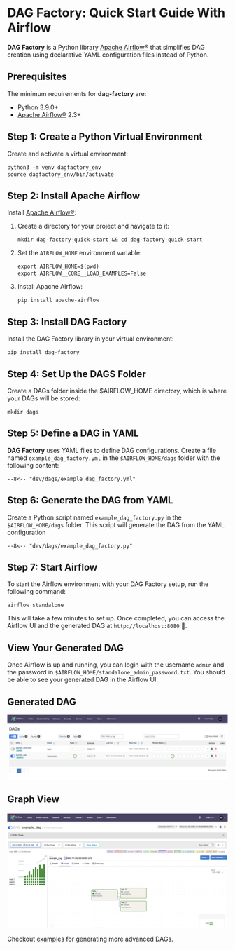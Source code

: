 # DAG Factory: Quick Start Guide With Airflow

**DAG Factory** is a Python library [Apache Airflow®](https://airflow.apache.org) that simplifies DAG creation using declarative YAML configuration files instead of Python.

## Prerequisites

The minimum requirements for **dag-factory** are:

- Python 3.9.0+
- [Apache Airflow®](https://airflow.apache.org) 2.3+

## Step 1: Create a Python Virtual Environment

Create and activate a virtual environment:

```commandline
python3 -m venv dagfactory_env
source dagfactory_env/bin/activate
```

## Step 2: Install Apache Airflow

Install [Apache Airflow®](https://airflow.apache.org):

1. Create a directory for your project and navigate to it:

   ```commandline
   mkdir dag-factory-quick-start && cd dag-factory-quick-start
   ```

2. Set the `AIRFLOW_HOME` environment variable:

   ```commandline
   export AIRFLOW_HOME=$(pwd)
   export AIRFLOW__CORE__LOAD_EXAMPLES=False
   ```

3. Install Apache Airflow:

   ```commandline
   pip install apache-airflow
   ```

## Step 3: Install DAG Factory

Install the DAG Factory library in your virtual environment:

```commandline
pip install dag-factory
```

## Step 4: Set Up the DAGS Folder

Create a DAGs folder inside the $AIRFLOW_HOME directory, which is where your DAGs will be stored:

```commandline
mkdir dags
```

## Step 5: Define a DAG in YAML

**DAG Factory** uses YAML files to define DAG configurations. Create a file named `example_dag_factory.yml` in the `$AIRFLOW_HOME/dags` folder with the following content:

```title="example_dag_factory.yml"
--8<-- "dev/dags/example_dag_factory.yml"
```

## Step 6: Generate the DAG from YAML

Create a Python script named `example_dag_factory.py` in the `$AIRFLOW_HOME/dags` folder. This script will generate the DAG from the YAML configuration

```title="example_dag_factory.py"
--8<-- "dev/dags/example_dag_factory.py"
```

## Step 7: Start Airflow

To start the Airflow environment with your DAG Factory setup, run the following command:

```commandline
airflow standalone
```

This will take a few minutes to set up. Once completed, you can access the Airflow UI and the generated DAG at `http://localhost:8080` 🚀.

## View Your Generated DAG

Once Airflow is up and running, you can login with the username `admin` and the password in `$AIRFLOW_HOME/standalone_admin_password.txt`. You should be able to see your generated DAG in the Airflow UI.

## Generated DAG

![Airflow DAG](../static/images/airflow-home.png)

## Graph View

![Airflow Home](../static/images/airflow-dag.png)

Checkout [examples](https://github.com/astronomer/dag-factory/tree/main/dev/dags) for generating more advanced DAGs.
